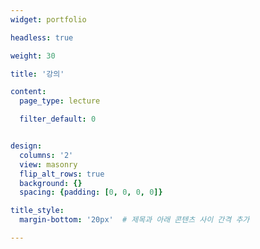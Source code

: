 ```yaml
---
widget: portfolio

headless: true

weight: 30

title: '강의'

content:
  page_type: lecture

  filter_default: 0


design:
  columns: '2'
  view: masonry
  flip_alt_rows: true
  background: {}
  spacing: {padding: [0, 0, 0, 0]}

title_style:
  margin-bottom: '20px'  # 제목과 아래 콘텐츠 사이 간격 추가

---
```


